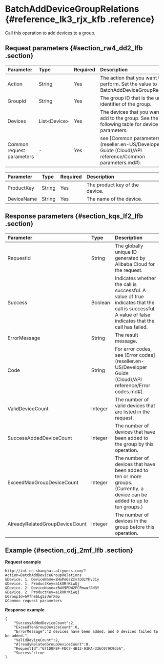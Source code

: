 # BatchAddDeviceGroupRelations {#reference_lk3_rjx_kfb .reference}

Call this operation to add devices to a group.

## Request parameters {#section_rw4_dd2_lfb .section}

|Parameter|Type|Required|Description|
|:--------|:---|:-------|:----------|
|Action|String|Yes|The action that you want to perform. Set the value to BatchAddDeviceGroupRelations.|
|GroupId|String|Yes|The group ID that is the unique identifier of the group.|
|Devices|List<Device\>|Yes|The devices that you want to add to the group. See the following table for device parameters.|
|Common request parameters|-|Yes|see [Common parameters](reseller.en-US/Developer Guide (Cloud)/API reference/Common parameters.md#).|

|Parameter|Type|Required|Description|
|:--------|:---|:-------|:----------|
|ProductKey|String|Yes|The product key of the device.|
|DeviceName|String|Yes|The name of the device.|

## Response parameters {#section_kqs_lf2_lfb .section}

|Parameter|Type|Description|
|:--------|:---|:----------|
|RequestId|String|The globally unique ID generated by Alibaba Cloud for the request.|
|Success|Boolean|Indicates whether the call is successful. A value of true indicates that the call is successful. A value of false indicates that the call has failed.|
|ErrorMessage|String|The result message.|
|Code|String|For error codes, see [Error codes](reseller.en-US/Developer Guide (Cloud)/API reference/Error codes.md#).|
|ValidDeviceCount|Integer|The number of valid devices that are listed in the request.|
|SuccessAddedDeviceCount|Integer|The number of devices that have been added to the group by this operation.|
|ExceedMaxGroupDeviceCount|Integer|The number of devices that have been added to ten or more groups. \(Currently, a device can be added to up to ten groups.\)|
|AlreadyRelatedGroupDeviceCount|Integer|The number of devices in the group before this operation.|

## Example {#section_cdj_2mf_lfb .section}

**Request example**

```
http://iot.cn-shanghai.aliyuncs.com/?Action=BatchAddDeviceGroupRelations
&Device. 1. DeviceName=ZHuPo6sZzv7pOzYhv31y
&Device. 1. ProductKey=a1kORrKiwQj
&Device. 2. DeviceName=rB4V9PDW2FCPmwuf2N3Y
&Device. 2. ProductKey=a1kORrKiwQj
&GroupId=6VfhebLg5iUerXep
&Common request parameters
```

**Response example**

```
{
    "SuccessAddedDeviceCount":2,
    "ExceedTenGroupDeviceCount":0,
    "ErrorMessage":"2 devices have been added, and 0 devices failed to be added.",
    "ValidDeviceCount":2,
    "AlreadyRelatedGroupDeviceCount":0,
    "RequestId":"671D0F8F-FDC7-4B12-93FA-336C079C965A",
    "Success":true   
}
```

